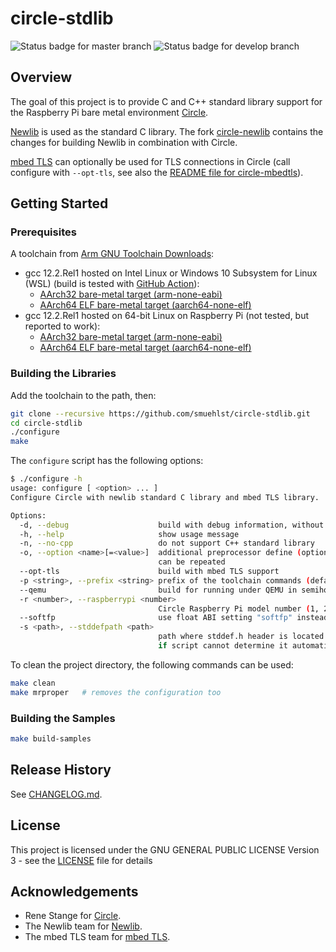 # circle-stdlib

![Status badge for master branch](https://github.com/smuehlst/circle-stdlib/actions/workflows/master.yaml/badge.svg?branch=master)
![Status badge for develop branch](https://github.com/smuehlst/circle-stdlib/actions/workflows/develop.yaml/badge.svg?branch=develop)

## Overview

The goal of this project is to provide C and C++ standard library support for the
Raspberry Pi bare metal environment [Circle](https://github.com/rsta2/circle).

[Newlib](https://sourceware.org/newlib/) is used as the standard C library. The fork
[circle-newlib](https://github.com/smuehlst/circle-newlib) contains the changes for
building Newlib in combination with Circle.

[mbed TLS](https://tls.mbed.org/) can optionally be used for TLS connections in
Circle (call configure with `--opt-tls`, see also the
[README file for circle-mbedtls](circle-mbedtls.md)).

## Getting Started

### Prerequisites

A toolchain from [Arm GNU Toolchain Downloads](https://developer.arm.com/downloads/-/arm-gnu-toolchain-downloads):

* gcc 12.2.Rel1 hosted on Intel Linux or Windows 10 Subsystem for Linux (WSL) (build is tested with [GitHub Action](https://github.com/smuehlst/circle-stdlib/actions)):
  * [AArch32 bare-metal target (arm-none-eabi)](https://developer.arm.com/-/media/Files/downloads/gnu/12.2.rel1/binrel/arm-gnu-toolchain-12.2.rel1-x86_64-arm-none-eabi.tar.xz)
  * [AArch64 ELF bare-metal target (aarch64-none-elf)](https://developer.arm.com/-/media/Files/downloads/gnu/12.2.rel1/binrel/arm-gnu-toolchain-12.2.rel1-x86_64-aarch64-none-elf.tar.xz)
* gcc 12.2.Rel1 hosted on 64-bit Linux on Raspberry Pi (not tested, but reported to work):
  * [AArch32 bare-metal target (arm-none-eabi)](https://developer.arm.com/-/media/Files/downloads/gnu/12.2.rel1/binrel/arm-gnu-toolchain-12.2.rel1-aarch64-arm-none-eabi.tar.xz)
  * [AArch64 ELF bare-metal target (aarch64-none-elf)](https://developer.arm.com/-/media/Files/downloads/gnu/12.2.rel1/binrel/arm-gnu-toolchain-12.2.rel1-aarch64-aarch64-none-elf.tar.xz)

### Building the Libraries

Add the toolchain to the path, then:

```bash
git clone --recursive https://github.com/smuehlst/circle-stdlib.git
cd circle-stdlib
./configure
make
```

The `configure` script has the following options:

```bash
$ ./configure -h
usage: configure [ <option> ... ]
Configure Circle with newlib standard C library and mbed TLS library.

Options:
  -d, --debug                    build with debug information, without optimizer
  -h, --help                     show usage message
  -n, --no-cpp                   do not support C++ standard library
  -o, --option <name>[=<value>]  additional preprocessor define (optionally with value)
                                 can be repeated
  --opt-tls                      build with mbed TLS support
  -p <string>, --prefix <string> prefix of the toolchain commands (default: arm-none-eabi-)
  --qemu                         build for running under QEMU in semihosting mode
  -r <number>, --raspberrypi <number>
                                 Circle Raspberry Pi model number (1, 2, 3, 4, 5, default: 1)
  --softfp                       use float ABI setting "softfp" instead of "hard"
  -s <path>, --stddefpath <path>
                                 path where stddef.h header is located (only necessary
                                 if script cannot determine it automatically)
```

To clean the project directory, the following commands can be used:

```bash
make clean
make mrproper   # removes the configuration too
```

### Building the Samples

```bash
make build-samples
```

## Release History

See [CHANGELOG.md](CHANGELOG.md).

## License

This project is licensed under the GNU GENERAL PUBLIC LICENSE
Version 3 - see the [LICENSE](LICENSE) file for details

## Acknowledgements

* Rene Stange for [Circle](https://github.com/rsta2/circle).
* The Newlib team for [Newlib](https://sourceware.org/newlib/).
* The mbed TLS team for [mbed TLS](https://tls.mbed.org/).
